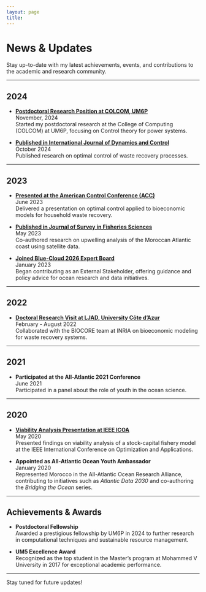 ```yaml
---
layout: page
title:
---
```


# News & Updates

Stay up-to-date with my latest achievements, events, and contributions to the academic and research community.

---

## **2024**

- **[Postdoctoral Research Position at COLCOM, UM6P](https://www.um6p.ma/en/research/colcom)**  
  November, 2024  
  Started my postdoctoral research at the College of Computing (COLCOM) at UM6P, focusing on Control theory for power systems.

- **[Published in International Journal of Dynamics and Control](https://doi.org/10.1007/s40435-023-01012-5)**  
  October 2024  
  Published research on optimal control of waste recovery processes.

---

## **2023**

- **[Presented at the American Control Conference (ACC)](https://acc2023.a2c2.org/)**  
  June 2023  
  Delivered a presentation on optimal control applied to bioeconomic models for household waste recovery.

- **[Published in Journal of Survey in Fisheries Sciences](https://sifisheriessciences.com/article-1-1234-en.html)**  
  May 2023  
  Co-authored research on upwelling analysis of the Moroccan Atlantic coast using satellite data.

- **[Joined Blue-Cloud 2026 Expert Board](https://www.blue-cloud.org/)**  
  January 2023  
  Began contributing as an External Stakeholder, offering guidance and policy advice for ocean research and data initiatives.

---

## **2022**

- **[Doctoral Research Visit at LJAD, University Côte d’Azur](https://univ-cotedazur.fr/)**  
  February - August 2022  
  Collaborated with the BIOCORE team at INRIA on bioeconomic modeling for waste recovery systems.

---

## **2021**


- **Participated at the All-Atlantic 2021 Conference**  
  June 2021  
  Participated in a panel about the role of youth in the ocean science.

---

## **2020**

- **[Viability Analysis Presentation at IEEE ICOA](https://ieeexplore.ieee.org/document/1234567)**  
  May 2020  
  Presented findings on viability analysis of a stock-capital fishery model at the IEEE International Conference on Optimization and Applications.

- **Appointed as All-Atlantic Ocean Youth Ambassador**  
  January 2020  
  Represented Morocco in the All-Atlantic Ocean Research Alliance, contributing to initiatives such as *Atlantic Data 2030* and co-authoring the *Bridging the Ocean* series.

---

## **Achievements & Awards**

- **Postdoctoral Fellowship**  
  Awarded a prestigious fellowship by UM6P in 2024 to further research in computational techniques and sustainable resource management.

- **UM5 Excellence Award**  
  Recognized as the top student in the Master’s program at Mohammed V University in 2017 for exceptional academic performance.

---

Stay tuned for future updates!


